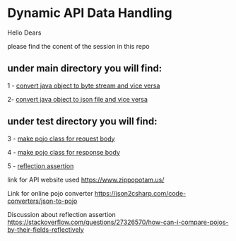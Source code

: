 # Dynamic API Data Handling
Hello Dears 

please find the conent of the session in this repo 

## under main directory you will find:
1 - [convert java object to byte stream and vice versa](https://github.com/MhmdElGazzar/DynamicAPIDataHandling/blob/main/src/main/java/main.java) 

2- [convert java object to json file and vice versa](https://github.com/MhmdElGazzar/DynamicAPIDataHandling/tree/main/src/main/java/json) 


## under test directory you will find: 
3 - [make pojo class for request body](https://github.com/MhmdElGazzar/DynamicAPIDataHandling/blob/main/src/test/java/APIPayloadDemo.java) 

4 - [make pojo class for response body](https://github.com/MhmdElGazzar/DynamicAPIDataHandling/blob/main/src/test/java/APIResponseDemo.java) 

5 - [reflection assertion](#)

link for API website used  https://www.zippopotam.us/

Link for online pojo converter  https://json2csharp.com/code-converters/json-to-pojo

Discussion about reflection assertion  https://stackoverflow.com/questions/27326570/how-can-i-compare-pojos-by-their-fields-reflectively
